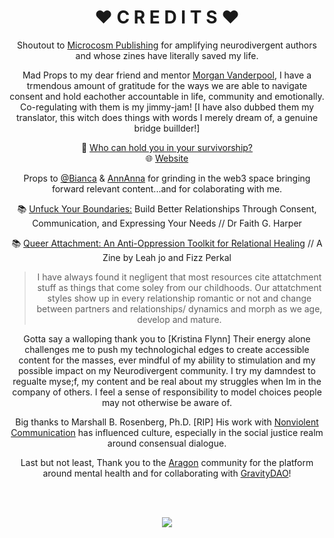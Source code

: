 <div align="center">

# ❤️ C R E D I T S ❤️
  
  Shoutout to [Microcosm Publishing](https://microcosmpublishing.com/) for amplifying neurodivergent authors and whose zines have literally saved my life.

  Mad Props to my dear friend and mentor [Morgan Vanderpool](https://twitter.com/MorganxMovement), I have a trmendous amount of gratitude for the ways we are able to navigate consent and hold eachother accountable in life, community and emotionally. Co-regulating with them is my jimmy-jam! [I have also dubbed them my translator, this witch does things with words I merely dream of, a genuine bridge buillder!]
  
  🎥 [Who can hold you in your survivorship?](https://www.youtube.com/watch?v=YQJsR7NLR7k&t=115s) <br>
  🌐 [Website](https://www.morganvanderpool.com/)
  
  Props to [@Bianca](https://twitter.com/biancagadelha) & [AnnAnna](https://twitter.com/Annomalia96) for grinding in the web3 space bringing forward relevant content...and for colaborating with me. 
  
📚 [Unfuck Your Boundaries:](https://microcosmpublishing.com/catalog/books/8188) Build Better Relationships Through Consent, Communication, and Expressing Your Needs // Dr Faith G. Harper

📚 [Queer Attachment: An Anti-Oppression Toolkit for Relational Healing](https://liberationandmedicine.wordpress.com/2019/12/12/queer-attachment-an-anti-oppression-toolkit-for-relational-healing/) // A Zine by Leah jo and Fizz Perkal 
> I have always found it negligent that most resources cite attatchment stuff as things that come soley from our childhoods. Our attatchment styles show up in every relationship romantic or not and change between partners and relationships/ dynamics and morph as we age, develop and mature.

  
 Gotta say a walloping thank you to [Kristina Flynn] Their energy alone challenges me to push my technologichal edges to create accessible content for the masses, ever mindful of my abiility to stimulation and my possible impact on my Neurodivergent community. I try my damndest to regualte myse;f, my content and be real about my struggles when Im in the company of others. I feel a sense of responsibility to model choices people may not otherwise be aware of.  
  
  
  Big thanks to Marshall B. Rosenberg, Ph.D. [RIP]  His work with [Nonviolent Communication](https://classroommanagementcem.weebly.com/uploads/4/3/2/5/4325801/nvc_language_of_life_chapters_1-5.pdf) has influenced culture, especially in the social justice realm around consensual dialogue.
  
  Last but not least, Thank you to the [Aragon](https://twitter.com/AragonDao) community for the platform around mental health and for collaborating with [GravityDAO](https://twitter.com/GravityDAO)!
 
  
  <br>
  <br>
  <div align=center>
    
 
 ![](https://media.giphy.com/media/bOwOAey4MDO3ivBkgK/giphy-downsized.gif)
  
  
